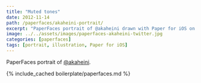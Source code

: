 ```yaml
---
title: "Muted tones"
date: 2012-11-14
path: /paperfaces/akaheini-portrait/
excerpt: "PaperFaces portrait of @akaheini drawn with Paper for iOS on an iPad."
image: ../../assets/images/paperfaces-akaheini-twitter.jpg
categories: [paperfaces]
tags: [portrait, illustration, Paper for iOS]
---
```


PaperFaces portrait of [@akaheini](https://twitter.com/akaheini).

{% include_cached boilerplate/paperfaces.md %}
